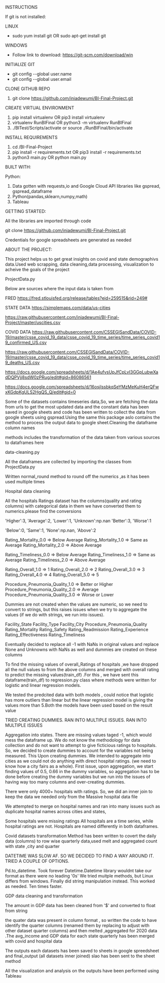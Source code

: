 INSTRUCTIONS

If git is not installed:

LINUX
* sudo yum install git OR sudo apt-get install git

WINDOWS
* Follow link to download: https://git-scm.com/download/win

INITIALIZE GIT
* git config --global user.name <Username>
* git config --global user.email <email>


CLONE GITHUB REPO
1. git clone https://github.com/iniadewumi/BI-Final-Project.git

CREATE VIRTUAL ENVIRONMENT 
1. pip install virtualenv OR pip3 install virtualenv
2. virtualenv RunBIFinal OR python3 -m virtualenv RunBIFinal
3. ./BITest/Scripts/activate or source ./RunBIFinal/bin/activate


INSTALL REQUIREMENTS
1. cd <path>/BI-Final-Project
2. pip install -r requirements.txt OR pip3 install -r requirements.txt
3. python3 main.py OR python main.py


BUILT WITH:

Python:
1. Data gotten with requests,io and Google Cloud API libraries like gspread, gspread_dataframe 
2. Python(pandas,sklearn,numpy,math)
3. Tableau

GETTING STARTED:

All the libraries are imported through code 

git clone https://github.com/iniadewumi/BI-Final-Project.git

Credentials for google spreadsheets are generated as needed

ABOUT THE PROJECT:

This project helps us to get great insights on covid and state demographivs data.Used web scrapping, data cleaning,data processing, visualization to acheive the goals of the project

ProjectData.py

Below are sources where the input data is taken from

FRED https://fred.stlouisfed.org/release/tables?eid=259515&rid=249#

STATE DATA
https://simplemaps.com/data/us-cities

https://raw.githubusercontent.com/iniadewumi/BI-Final-Project/master/uscities.csv

COVID DATA
https://raw.githubusercontent.com/CSSEGISandData/COVID-19/master/csse_covid_19_data/csse_covid_19_time_series/time_series_covid19_confirmed_US.csv

https://raw.githubusercontent.com/CSSEGISandData/COVID-19/master/csse_covid_19_data/csse_covid_19_time_series/time_series_covid19_deaths_US.csv

https://docs.google.com/spreadsheets/d/1Ae4ufvsUpJfCpLvI3GGpLubwXadDQPVjj8sdW0zPRug/edit#gid=86086561

https://docs.google.com/spreadsheets/d/16osjIssbkqSeYMzMeKuH4erQFwxKGdpKgULS2HgQS_Q/edit#gid=0


Some of the datasets contains timeseries data,So, we are fetching the data from urls to get the most updated data
and the constant data has been saved in google sheets and code has been written to collect the data from google sheets using gspread.Using the same this package aslo contains the method to process the output data to google sheet.Cleaning the dataframe column names

methods includes the transformation of the data taken from various sources to dataframes here

data-cleaning.py

All the dataframes are collected by importing the classes from  ProjectData.py

Written normal_round method to round off the numerics ,as it has been used multiple times

Hospital data cleaning

All the hospitals Ratings dataset has the columns(quality and rating columns) with categorical data in them we have converted them to numerics.please find the conversions

'Higher':3, 'Average':2, 'Lower':1, 'Unknown':np.nan 'Better':3, 'Worse':1

'Below':0, 'Same':1, 'None':np.nan, 'Above':2

Rating_Mortality_0.0 => Below Average
Rating_Mortality_1.0 => Same as Average
Rating_Mortality_2.0 => Above Average

Rating_Timeliness_0.0 => Below Average
Rating_Timeliness_1.0 => Same as Average
Rating_Timeliness_2.0 => Above Average

Rating_Overall_1.0 => 1 Rating_Overall_2.0 => 2 Rating_Overall_3.0 => 3
Rating_Overall_4.0 => 4 Rating_Overall_5.0 => 5

Procedure_Pneumonia_Quality_1.0 => Better or Higher Procedure_Pneumonia_Quality_2.0 => Average Procedure_Pneumonia_Quality_3.0 => Worse or Lower

Dummies are not created when the values are numeric, so we need to convert to strings, but this raises issues when we try to aggregate the values (if we do with strings, we run into issues). 

Facility_State
Facility_Type
Facility_City
Procedure_Pneumonia_Quality
Rating_Mortality
Rating_Safety
Rating_Readmission
Rating_Experience
Rating_Effectiveness
Rating_Timeliness

Eventually decided to replace all -1 with NaNs in original values and replace None and Unknowns with NaNs as well and dummies are created on these columns

To find the missing values of overall_Ratings of hospitals ,we have dropped all the null values to from the above columns and merged with overall rating to predict the missing values(train_df) .For this , we have sent this dataframe(train_df) to regression.py class where methods were written for logistic and linear regression models.

We tested the predcited data with both models , could notice that logistic has more outliers than linear but the linear regression model is giving the values more than 5.Both the models have been used based on the result value

TRIED CREATING DUMMIES. RAN INTO MULTIPLE ISSUES. RAN INTO MULTIPLE ISSUES

Aggregation into states. There are missing values taged -1, which would mess the dataframe up. We do not know the methodology for data collection and do not want to attempt to give ficticious ratings to hospitals. So, we decided to create dummies to account for the variables not being measured. This Upon creating dummies. We intended to aggregate into cities as we could not do anything with direct hospital ratings. (we need to know how a city fairs as a whole).
First issue, upon aggregation, we start finding values of 0.5, 0.66 in the dummy variables, so aggregation has to be done before creating the dummy variables but we run into the issues of having way too many columns and over-creating dummies.

There were only 4000+ hospitals with ratings. So, we did an inner join to keep the data we needed only from the Massive hospital data file

We attempted to merge on hospital names and ran into many issues such as duplicate hospital names across cities and states,

Some hospitals were missing ratings
All hospitals are a time series, while hospital ratings are not.
Hospitals are named differently in both dataframes.


Covid datasets transformation
Method has been written to covert the daily data (columns) to row wise quarterly data,used melt and aggregated count with state ,city and quarter 


DATETIME WAS SLOW AF. SO WE DECIDED TO FIND A WAY AROUND IT. TRIED A COUPLE OF OPTIONS.

Pd.to_datetime. Took forever
Datetime.Datetime library wouldnt take our format as there were no leading '0s' We tried muitple methods, but Linux differs from windows.
Finally did string manipulation instead. This worked as needed. Ten times faster.

GDP data cleaning and transformation

The amount in GDP data has been cleaned from '$' and converted to float from string

the quater data was present in column format , so written the code to have identify the quarter columns (renamed them by replacing to adjust with other dataset quarter columns) and then melted ,aggregated for 2020 data .The avg_income and GDP data for each state quarterly has been merged with covid and hospital data

The outputs each datasets has been saved to sheets in google spreedsheet and final_output (all datasets inner joined) slao has been sent to the sheet method


All the visualization and analysis on the outputs have been performed using Tableau 


